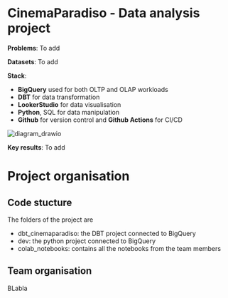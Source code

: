 # CinemaParadiso - Data analysis project

**Problems**: To add


**Datasets**: To add


**Stack**:
- **BigQuery** used for both OLTP and OLAP workloads
- **DBT** for data transformation
- **LookerStudio** for data visualisation
- **Python**, SQL for data manipulation
- **Github** for version control and **Github Actions** for CI/CD

![diagram_drawio](https://github.com/user-attachments/assets/5245644d-b0a4-47b8-b2ed-a6002bbbc464)


**Key results**: To add

# Project organisation


## Code stucture
The folders of the project are
- dbt_cinemaparadiso: the DBT project connected to BigQuery
- dev: the python project connected to BigQuery
- colab_notebooks: contains all the notebooks from the team members


## Team organisation
BLabla
